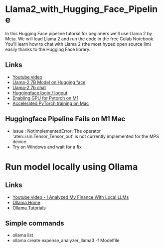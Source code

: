 # Llama2_with_Hugging_Face_Pipeline
In this Hugging Face pipeline tutorial for beginners we'll use Llama 2 by Meta. We will load Llama 2 and run the code in the free Colab Notebook. You'll learn how to chat with Llama 2 (the most hyped open source llm) easily thanks to the Hugging Face library. 

## Links
- [Youtube video](https://youtu.be/Z6sCl6abJj4?si=vpzAZ9_6RAep25GY)
- [Llama-2 7B Model on Hugging face](https://huggingface.co/meta-llama/Llama-2-7b)
- [Llama-2 7b chat](https://huggingface.co/spaces/huggingface-projects/llama-2-7b-chat)
- [Huggingface login / logout](https://huggingface.co/docs/huggingface_hub/en/package_reference/login)
- [Enabling GPU for Pytorch on M1](https://stackoverflow.com/questions/68820453/how-to-run-pytorch-on-macbook-pro-m1-gpu)
- [Accelerated PyTorch training on Mac](https://developer.apple.com/metal/pytorch/)

## Huggingface Pipeline Fails on M1 Mac
- Issue : NotImplementedError: The operator 'aten::isin.Tensor_Tensor_out' is not currently implemented for the MPS device. 
- Try on Windows and wait for a fix

# Run model locally using Ollama
## Links
- [Youtube video - I Analyzed My Finance With Local LLMs](https://www.youtube.com/watch?v=h_GTxRFYETY)
- [Ollama Home](https://github.com/ollama/ollama)
- [Ollama Tutorials](https://github.com/ollama/ollama/tree/main/docs/tutorials)

## Simple commands
- ollama list
- ollama create expense_analyzer_llama3 -f Modelfile
